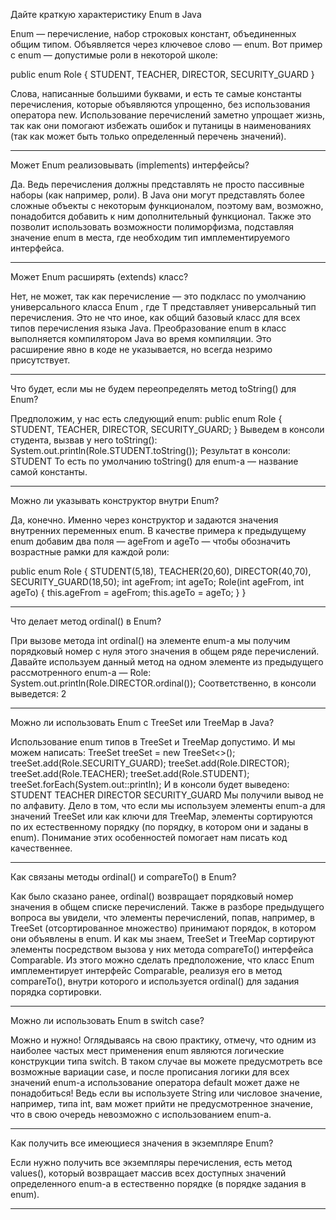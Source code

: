 Дайте краткую характеристику Enum в Java

Enum — перечисление, набор строковых констант, объединенных общим типом. Объявляется через ключевое слово — enum. Вот пример с enum — допустимые роли в некоторой школе:

public enum Role { STUDENT, TEACHER, DIRECTOR, SECURITY_GUARD }

Слова, написанные большими буквами, и есть те самые константы перечисления, которые объявляются упрощенно, без использования оператора new. Использование перечислений заметно упрощает жизнь, так как они помогают избежать ошибок и путаницы в наименованиях (так как может быть только определенный перечень значений).

--------------------------------------------------------------------------------------------------------------------
Может Enum реализовывать (implements) интерфейсы?

Да. Ведь перечисления должны представлять не просто пассивные наборы (как например, роли). В Java они могут представлять более сложные объекты с некоторым функционалом, поэтому вам, возможно, понадобится добавить к ним дополнительный функционал. Также это позволит использовать возможности полиморфизма, подставляя значение enum в места, где необходим тип имплементируемого интерфейса.

--------------------------------------------------------------------------------------------------------------------
Может Enum расширять (extends) класс?

Нет, не может, так как перечисление — это подкласс по умолчанию универсального класса Enum <T>, где T представляет универсальный тип перечисления. Это не что иное, как общий базовый класс для всех типов перечисления языка Java. Преобразование enum в класс выполняется компилятором Java во время компиляции. Это расширение явно в коде не указывается, но всегда незримо присутствует.

--------------------------------------------------------------------------------------------------------------------
Что будет, если мы не будем переопределять метод toString() для Enum?

Предположим, у нас есть следующий enum:
public enum Role { STUDENT, TEACHER, DIRECTOR, SECURITY_GUARD; }
Выведем в консоли студента, вызвав у него toString():
System.out.println(Role.STUDENT.toString());
Результат в консоли:
STUDENT
То есть по умолчанию toString() для enum-а — название самой константы.

--------------------------------------------------------------------------------------------------------------------
Можно ли указывать конструктор внутри Enum?

Да, конечно. Именно через конструктор и задаются значения внутренних переменных enum. В качестве примера к предыдущему enum добавим два поля — ageFrom и ageTo — чтобы обозначить возрастные рамки для каждой роли:

public enum Role {
STUDENT(5,18),
TEACHER(20,60),
DIRECTOR(40,70),
SECURITY_GUARD(18,50);
int ageFrom;
int ageTo;
Role(int ageFrom, int ageTo)
{ this.ageFrom = ageFrom;
this.ageTo = ageTo; }
}

--------------------------------------------------------------------------------------------------------------------
Что делает метод ordinal() в Enum?

При вызове метода int ordinal() на элементе enum-а мы получим порядковый номер с нуля этого значения в общем ряде перечислений. Давайте используем данный метод на одном элементе из предыдущего рассмотренного enum-а — Role:
System.out.println(Role.DIRECTOR.ordinal());
Соответственно, в консоли выведется:
2

--------------------------------------------------------------------------------------------------------------------
Можно ли использовать Enum c TreeSet или TreeMap в Java?

Использование enum типов в TreeSet и TreeMap допустимо. И мы можем написать:
TreeSet<Role> treeSet = new TreeSet<>(); treeSet.add(Role.SECURITY_GUARD); treeSet.add(Role.DIRECTOR); treeSet.add(Role.TEACHER); treeSet.add(Role.STUDENT); treeSet.forEach(System.out::println);
И в консоли будет выведено:
STUDENT TEACHER DIRECTOR SECURITY_GUARD
Мы получили вывод не по алфавиту. Дело в том, что если мы используем элементы enum-а для значений TreeSet или как ключи для TreeMap, элементы сортируются по их естественному порядку (по порядку, в котором они и заданы в enum). Понимание этих особенностей помогает нам писать код качественнее.

--------------------------------------------------------------------------------------------------------------------
Как связаны методы ordinal() и compareTo() в Enum?

Как было сказано ранее, ordinal() возвращает порядковый номер значения в общем списке перечислений. Также в разборе предыдущего вопроса вы увидели, что элементы перечислений, попав, например, в TreeSet (отсортированное множество) принимают порядок, в котором они объявлены в enum. И как мы знаем, TreeSet и TreeMap сортируют элементы посредством вызова у них метода compareTo() интерфейса Comparable. Из этого можно сделать предположение, что класс Enum имплементирует интерфейс Comparable, реализуя его в метод compareTo(), внутри которого и используется ordinal() для задания порядка сортировки.

--------------------------------------------------------------------------------------------------------------------
Можно ли использовать Enum в switch case?

Можно и нужно! Оглядываясь на свою практику, отмечу, что одним из наиболее частых мест применения enum являются логические конструкции типа switch. В таком случае вы можете предусмотреть все возможные вариации case, и после прописания логики для всех значений enum-а использование оператора default может даже не понадобиться! Ведь если вы используете String или числовое значение, например, типа int, вам может прийти не предусмотренное значение, что в свою очередь невозможно с использованием enum-а.

--------------------------------------------------------------------------------------------------------------------
Как получить все имеющиеся значения в экземпляре Enum?

Если нужно получить все экземпляры перечисления, есть метод values(), который возвращает массив всех доступных значений определенного enum-а в естественно порядке (в порядке задания в enum).

--------------------------------------------------------------------------------------------------------------------